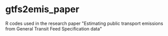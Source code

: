 # gtfs2emis_paper
R codes used in the research paper "Estimating public transport emissions from General Transit Feed Specification data"
